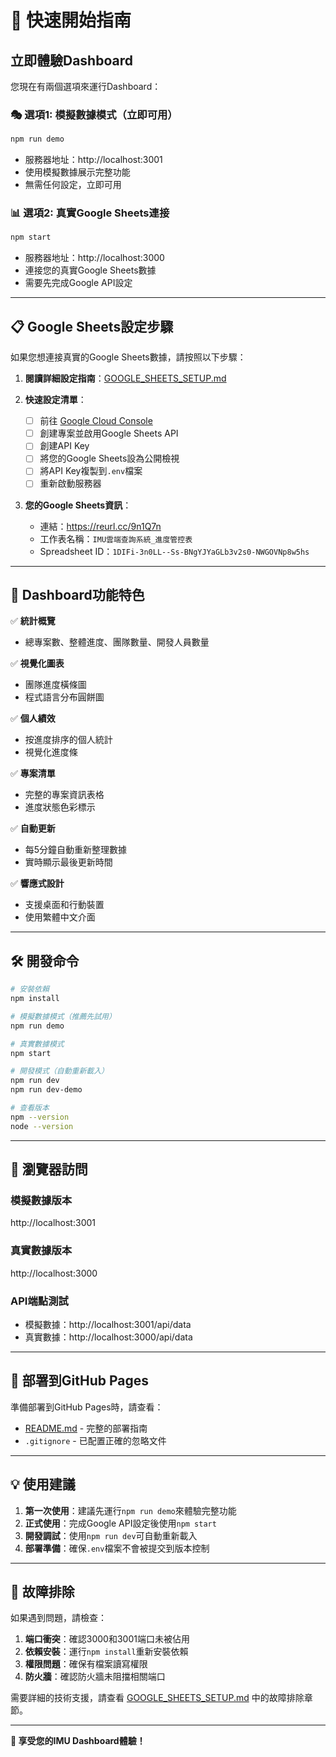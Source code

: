 # 🚀 快速開始指南

## 立即體驗Dashboard

您現在有兩個選項來運行Dashboard：

### 🎭 選項1: 模擬數據模式（立即可用）
```bash
npm run demo
```
- 服務器地址：http://localhost:3001
- 使用模擬數據展示完整功能
- 無需任何設定，立即可用

### 📊 選項2: 真實Google Sheets連接
```bash
npm start
```
- 服務器地址：http://localhost:3000  
- 連接您的真實Google Sheets數據
- 需要先完成Google API設定

---

## 📋 Google Sheets設定步驟

如果您想連接真實的Google Sheets數據，請按照以下步驟：

1. **閱讀詳細設定指南**：[GOOGLE_SHEETS_SETUP.md](./GOOGLE_SHEETS_SETUP.md)

2. **快速設定清單**：
   - [ ] 前往 [Google Cloud Console](https://console.cloud.google.com/)
   - [ ] 創建專案並啟用Google Sheets API
   - [ ] 創建API Key
   - [ ] 將您的Google Sheets設為公開檢視
   - [ ] 將API Key複製到`.env`檔案
   - [ ] 重新啟動服務器

3. **您的Google Sheets資訊**：
   - 連結：https://reurl.cc/9n1Q7n
   - 工作表名稱：`IMU雲端查詢系統_進度管控表`
   - Spreadsheet ID：`1DIFi-3n0LL--Ss-BNgYJYaGLb3v2s0-NWGOVNp8w5hs`

---

## 🎨 Dashboard功能特色

✅ **統計概覽**
- 總專案數、整體進度、團隊數量、開發人員數量

✅ **視覺化圖表** 
- 團隊進度橫條圖
- 程式語言分布圓餅圖

✅ **個人績效**
- 按進度排序的個人統計
- 視覺化進度條

✅ **專案清單**
- 完整的專案資訊表格
- 進度狀態色彩標示

✅ **自動更新**
- 每5分鐘自動重新整理數據
- 實時顯示最後更新時間

✅ **響應式設計**
- 支援桌面和行動裝置
- 使用繁體中文介面

---

## 🛠 開發命令

```bash
# 安裝依賴
npm install

# 模擬數據模式（推薦先試用）
npm run demo

# 真實數據模式
npm start

# 開發模式（自動重新載入）
npm run dev
npm run dev-demo

# 查看版本
npm --version
node --version
```

---

## 📱 瀏覽器訪問

### 模擬數據版本
http://localhost:3001

### 真實數據版本  
http://localhost:3000

### API端點測試
- 模擬數據：http://localhost:3001/api/data
- 真實數據：http://localhost:3000/api/data

---

## 🎯 部署到GitHub Pages

準備部署到GitHub Pages時，請查看：
- [README.md](./README.md) - 完整的部署指南
- `.gitignore` - 已配置正確的忽略文件

---

## 💡 使用建議

1. **第一次使用**：建議先運行`npm run demo`來體驗完整功能
2. **正式使用**：完成Google API設定後使用`npm start`
3. **開發調試**：使用`npm run dev`可自動重新載入
4. **部署準備**：確保`.env`檔案不會被提交到版本控制

---

## 🔧 故障排除

如果遇到問題，請檢查：

1. **端口衝突**：確認3000和3001端口未被佔用
2. **依賴安裝**：運行`npm install`重新安裝依賴
3. **權限問題**：確保有檔案讀寫權限
4. **防火牆**：確認防火牆未阻擋相關端口

需要詳細的技術支援，請查看 [GOOGLE_SHEETS_SETUP.md](./GOOGLE_SHEETS_SETUP.md) 中的故障排除章節。

---

**🎉 享受您的IMU Dashboard體驗！**
